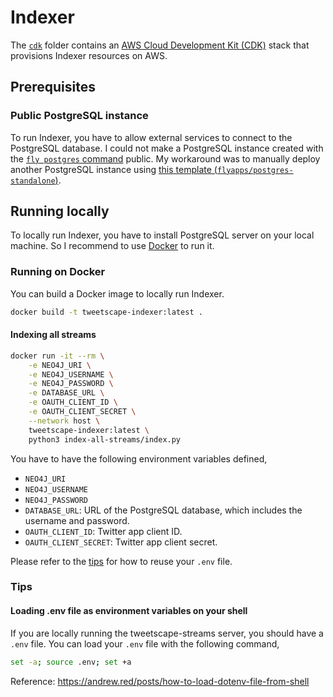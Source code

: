 # Indexer

The [`cdk`](./cdk) folder contains an [AWS Cloud Development Kit (CDK)](https://aws.amazon.com/cdk/) stack that provisions Indexer resources on AWS.

## Prerequisites

### Public PostgreSQL instance

To run Indexer, you have to allow external services to connect to the PostgreSQL database.
I could not make a PostgreSQL instance created with the [`fly postgres` command](https://fly.io/docs/postgres/) public.
My workaround was to manually deploy another PostgreSQL instance using [this template (`flyapps/postgres-standalone`)](https://github.com/fly-apps/postgres-standalone).

## Running locally

To locally run Indexer, you have to install PostgreSQL server on your local machine.
So I recommend to use [Docker](https://www.docker.com) to run it.

### Running on Docker

You can build a Docker image to locally run Indexer.

```sh
docker build -t tweetscape-indexer:latest .
```

#### Indexing all streams

```sh
docker run -it --rm \
    -e NEO4J_URI \
    -e NEO4J_USERNAME \
    -e NEO4J_PASSWORD \
    -e DATABASE_URL \
    -e OAUTH_CLIENT_ID \
    -e OAUTH_CLIENT_SECRET \
    --network host \
    tweetscape-indexer:latest \
    python3 index-all-streams/index.py
```

You have to have the following environment variables defined,
- `NEO4J_URI`
- `NEO4J_USERNAME`
- `NEO4J_PASSWORD`
- `DATABASE_URL`: URL of the PostgreSQL database, which includes the username and password.
- `OAUTH_CLIENT_ID`: Twitter app client ID.
- `OAUTH_CLIENT_SECRET`: Twitter app client secret.

Please refer to the [tips](#loading-env-file-as-environment-variables-on-your-shell) for how to reuse your `.env` file.

### Tips

#### Loading .env file as environment variables on your shell

If you are locally running the tweetscape-streams server, you should have a `.env` file.
You can load your `.env` file with the following command,
```sh
set -a; source .env; set +a
```

Reference: https://andrew.red/posts/how-to-load-dotenv-file-from-shell
